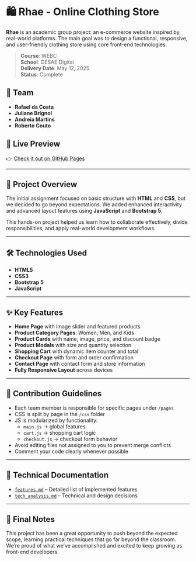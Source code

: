 # 🛍️ Rhae - Online Clothing Store

**Rhae** is an academic group project: an e-commerce website inspired by real-world platforms. The main goal was to design a functional, responsive, and user-friendly clothing store using core front-end technologies.

> **Course**: WEBC  
> **School**: CESAE Digital  
> **Delivery Date**: May 12, 2025  
> **Status**: Complete

## 👥 Team

- **Rafael da Costa** 
- **Juliane Brignol**
- **Andreia Martins**   
- **Roberto Couto**

## 🔗 Live Preview

👉 [Check it out on GitHub Pages](https://rafaelskd.github.io/WEBC-Rhae-1st-Group-Project-CESAE/)

---

## 🚀 Project Overview

The initial assignment focused on basic structure with **HTML** and **CSS**, but we decided to go beyond expectations. We added enhanced interactivity and advanced layout features using **JavaScript** and **Bootstrap 5**.

This hands-on project helped us learn how to collaborate effectively, divide responsibilities, and apply real-world development workflows.

---

## 🛠️ Technologies Used

- **HTML5**  
- **CSS3**  
- **Bootstrap 5**  
- **JavaScript**

---

## ✨ Key Features

- **Home Page** with image slider and featured products  
- **Product Category Pages**: Women, Men, and Kids  
- **Product Cards** with name, image, price, and discount badge  
- **Product Modals** with size and quantity selection  
- **Shopping Cart** with dynamic item counter and total  
- **Checkout Page** with form and order confirmation  
- **Contact Page** with contact form and store information  
- **Fully Responsive Layout** across devices

---

## 🤝 Contribution Guidelines

- Each team member is responsible for specific pages under `/pages`  
- CSS is split by page in the `/css` folder  
- JS is modularized by functionality:  
  - `main.js` → global features  
  - `cart.js` → shopping cart logic  
  - `checkout.js` → checkout form behavior  
- Avoid editing files not assigned to you to prevent merge conflicts  
- Comment your code clearly whenever possible  

---

## 📄 Technical Documentation

- [`features.md`](./documentation/features.md) – Detailed list of implemented features  
- [`tech_analysis.md`](./documentation/tech_analysis.md) – Technical and design decisions

---

## 🎯 Final Notes

This project has been a great opportunity to push beyond the expected scope, learning practical techniques that go far beyond the classroom. We’re proud of what we’ve accomplished and excited to keep growing as front-end developers.


